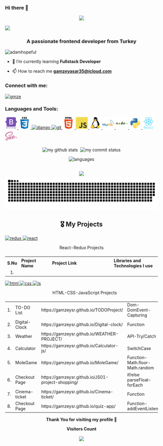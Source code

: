 ### Hi there 👋

<p align="center">
  <img src="https://readme-typing-svg.demolab.com/?lines=I'm  a Frontend Developer!;I used it in my projects ;React | Redux ;HTML|CSS|JS|Responsive Design!&font=Fira%20Code&center=true&width=380&height=50&duration=4000&pause=1000">
</p>


[![](https://img.shields.io/badge/linkedin-%230077B5.svg?&style=for-the-badge&logo=linkedin&logoColor=white)](https://www.linkedin.com/in/gamze-ya%C5%9Far-/) 

<h3 align="center">A passionate frontend developer from Turkey</h3>

<p align="left"> <img src="https://komarev.com/ghpvc/?username=adamhopeful&label=Profile%20views&color=0e75b6&style=flat" alt="adamhopeful" /> </p>

- 🌱 I’m currently learning **Fullstack Developer**

- 📫 How to reach me **gamzeyasar35@icloud.com**

<h3 align="left">Connect with me:</h3>
<p align="left">
<a href="https://www.linkedin.com/in/gamze-ya%C5%9Far-/" target="blank"><img align="center" src="https://raw.githubusercontent.com/rahuldkjain/github-profile-readme-generator/master/src/images/icons/Social/linked-in-alt.svg" alt="gmze" height="30" width="40" /></a>
</p>

<h3 align="left">Languages and Tools:</h3>
<p align="left"> <a href="https://getbootstrap.com" target="_blank" rel="noreferrer"> <img src="https://raw.githubusercontent.com/devicons/devicon/master/icons/bootstrap/bootstrap-plain-wordmark.svg" alt="bootstrap" width="40" height="40"/> </a> <a href="https://www.w3schools.com/css/" target="_blank" rel="noreferrer"> <img src="https://raw.githubusercontent.com/devicons/devicon/master/icons/css3/css3-original-wordmark.svg" alt="css3" width="40" height="40"/> </a> <a href="https://www.djangoproject.com/" target="_blank" rel="noreferrer"> <img src="https://cdn.worldvectorlogo.com/logos/django.svg" alt="django" width="40" height="40"/> </a> <a href="https://git-scm.com/" target="_blank" rel="noreferrer"> <img src="https://www.vectorlogo.zone/logos/git-scm/git-scm-icon.svg" alt="git" width="40" height="40"/> </a> <a href="https://www.w3.org/html/" target="_blank" rel="noreferrer"> <img src="https://raw.githubusercontent.com/devicons/devicon/master/icons/html5/html5-original-wordmark.svg" alt="html5" width="40" height="40"/> </a> <a href="https://developer.mozilla.org/en-US/docs/Web/JavaScript" target="_blank" rel="noreferrer"> <img src="https://raw.githubusercontent.com/devicons/devicon/master/icons/javascript/javascript-original.svg" alt="javascript" width="40" height="40"/> </a> <a href="https://www.linux.org/" target="_blank" rel="noreferrer"> <img src="https://raw.githubusercontent.com/devicons/devicon/master/icons/linux/linux-original.svg" alt="linux" width="40" height="40"/> </a> <a href="https://www.mysql.com/" target="_blank" rel="noreferrer"> <img src="https://raw.githubusercontent.com/devicons/devicon/master/icons/mysql/mysql-original-wordmark.svg" alt="mysql" width="40" height="40"/> </a> <a href="https://nodejs.org" target="_blank" rel="noreferrer"> <img src="https://raw.githubusercontent.com/devicons/devicon/master/icons/nodejs/nodejs-original-wordmark.svg" alt="nodejs" width="40" height="40"/> </a> <a href="https://www.python.org" target="_blank" rel="noreferrer"> <img src="https://raw.githubusercontent.com/devicons/devicon/master/icons/python/python-original.svg" alt="python" width="40" height="40"/> </a> <a href="https://reactjs.org/" target="_blank" rel="noreferrer"> <img src="https://raw.githubusercontent.com/devicons/devicon/master/icons/react/react-original-wordmark.svg" alt="react" width="40" height="40"/> </a> <a href="https://sass-lang.com" target="_blank" rel="noreferrer"> <img src="https://raw.githubusercontent.com/devicons/devicon/master/icons/sass/sass-original.svg" alt="sass" width="40" height="40"/> </a> </p>

<p align="center">
<img src="https://github-readme-stats.vercel.app/api?username=GamzeYsr&theme=chartreuse-dark&show_icons=true" alt="my github stats" width="49%"/>&nbsp;
<img src="https://github-readme-streak-stats.herokuapp.com/?user=AdamHopeful&theme=chartreuse-dark&show_icons=true" alt="my commit status" width="49%" /> </p>
<p align="center"> <img src="https://github-readme-stats.vercel.app/api/top-langs/?username=AdamHopeful&theme=chartreuse-dark&layout=compact" alt="languages" width="50%" > </p>


</div>
<br>
<div align="center">
  <a href="#">
    <img src="https://activity-graph.herokuapp.com/graph?username=GamzeYsr&theme=react-dark" />
  </a>
</div>


<!-- <div align="center">
  <a href="#">
    <h2>🏆 Github Profile Trophy 🏆</h2>    
        <img width=1000
      src="https://github-profile-trophy.vercel.app/?username=GamzeYsr&column=8&theme=onedark&no-frame=true&margin-w=15" />    
  </a>
</div> -->

<!-- ![snake gif](https://github.com/yaserdemet/GamzeYsr/blob/output/github-contribution-grid-snake.gif)
 -->


<div align="center">
  <!-- <a href=""> -->
  <img  src="https://github.com/AdamHopeful/resources/blob/main/grid-snake.svg"
       alt="snake" /></a>
</div>

### <h2 align="center">&#127894; My Projects</h2>


<a href="#" target="_blank"> <img src="https://upload.wikimedia.org/wikipedia/commons/4/49/Redux.png" alt="redux" height="50"/> </a>
<a href="#" target="_blank"> <img src="https://cdn.icon-icons.com/icons2/2415/PNG/512/react_original_wordmark_logo_icon_146375.png" alt="react" width="50"/> </a> 

 <table>
<tr >
    <caption>React-Redux Projects<caption>
    <th width="5%">S.Nu </th>
    <th align="left" width="20%">Project Name</th>
    <th align="left" width="40%">Project Link</th>
    <th align="left" width="30%">Libraries and Technologies I use</th>
  
</tr>
<tr>
    <td align=center >1.</td>
    <td></td>
    <td></td> 
    <td></td>
</tr>
</table>

<a href="#" target="_blank"> <img src="https://user-images.githubusercontent.com/94930605/160258641-8ae74778-b44c-4767-a777-e5ece56b29f8.png" alt="html" height="50"/> </a> 
 <a href="#" target="_blank"> <img src="https://user-images.githubusercontent.com/94930605/160258671-03184473-a73b-4c7a-865c-4bc4a3864fcc.png" alt="css" height="50"/> </a> 
 <a href="#" target="_blank"> <img src="https://cdn.icon-icons.com/icons2/2108/PNG/512/javascript_icon_130900.png" alt="js" height="45"/> </a>

<table>

 <tr>
 <caption>HTML-CSS-JavaScript Projects<caption>
    <td align=center >1.</td>
    <td>TO-DO List</td>
    <td>https://gamzeysr.github.io/TODOProject/</td>
    <td>Dom-DomEvent-Capturing</td>
   
</tr>
<tr>
<td align=center >2.</td>
<td>Digital-Clock</td>
 <td>https://gamzeysr.github.io/Digital-clock/</td>
<td>Function</td>
</tr>

<tr>
    <td align=center >3.</td>
    <td>Weather</td>
    <td>https://gamzeysr.github.io/WEATHER-PROJECT/</td>
    <td>API-Try/Catch</td>
 
</tr>

<tr>
<td align=center>4.</td>
<td>Calculator</td>
 <td>https://gamzeysr.github.io/Calculator-js/</td>
<td>SwitchCase</td>
</tr>
   
<tr>
<td align=center>5.</td>
<td>MoleGame</td>
 <td>https://gamzeysr.github.io/MoleGame/</td>
<td>Function-Math.floor-Math.random</td>
</tr>

<tr>
<td align=center>6.</td>
<td>Checkout Page</td>
 <td>https://gamzeysr.github.io/JS01-project-shopping/</td>
<td>if/else parseFloat-forEach</td>
</tr>

<tr>
<td align=center>7.</td>
<td>Cinema-ticket</td>
 <td>https://gamzeysr.github.io/Cinema-ticket/</td>
<td>Function</td>
</tr>

<tr>
<td align=center>8.</td>
<td>Checkout Page</td>
 <td>https://gamzeysr.github.io/quiz-app/</td>
<td>Function-addEventListener</td>
</tr>

</table>

<p align="center"><b> Thank You for visiting my profile 🙏</b></p>
<div align="center">
 <b style = {font-weight: 600}>Visitors Count</b>

<p align="center"><img align="center" src="https://profile-counter.glitch.me/{GamzeYsr}/count.svg" /></p> 
<br>
</div> 



<!--  <h3 align="left">📫 &nbsp;Feel Free to Contact me.....</h3>

<p align="center">
	<a href="https://github.com/Gamzeysr"><img alt="github" width="10%" style="padding:5px" src="https://github.com/Gamzeysr"/></a>
	<a href="https://www.linkedin.com/in/gamze-ya%C5%9Far-/"><img alt="linkedin" width="10%" style="padding:5px" src="https://www.linkedin.com/in/gamze-ya%C5%9Far-/"/></a>
	
</p>

<p align="center"><b> Thank You for visiting my profile 🙏</b></p>

<div align="center">
 <b style = {font-weight: 600}>Visitors Count</b>

<p align="center"><img align="center" src="https://profile-counter.glitch.me/{GamzeYsr}/count.svg" /></p> 
<br>
</div> -->

